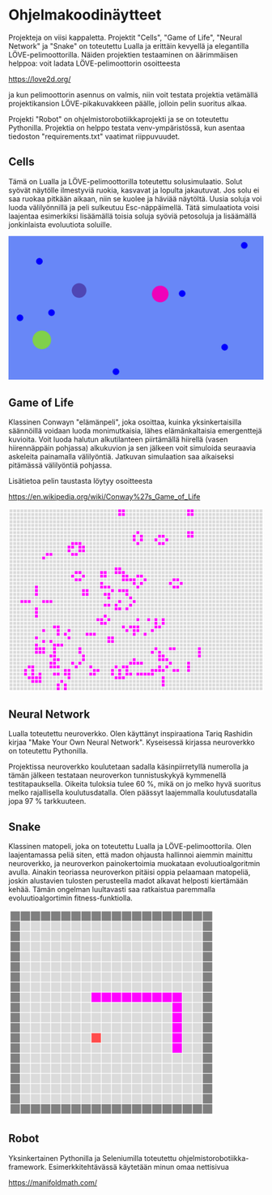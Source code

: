 # Ohjelmakoodinäytteet

Projekteja on viisi kappaletta. Projektit "Cells", "Game of Life", "Neural Network" ja "Snake" on toteutettu Lualla ja erittäin kevyellä ja elegantilla LÖVE-pelimoottorilla. Näiden projektien testaaminen on äärimmäisen helppoa: voit ladata LÖVE-pelimoottorin osoitteesta

https://love2d.org/

ja kun pelimoottorin asennus on valmis, niin voit testata projektia vetämällä projektikansion LÖVE-pikakuvakkeen päälle, jolloin pelin suoritus alkaa.

Projekti "Robot" on ohjelmistorobotiikkaprojekti ja se on toteutettu Pythonilla. Projektia on helppo testata venv-ympäristössä, kun asentaa tiedoston "requirements.txt" vaatimat riippuvuudet.

## Cells

Tämä on Lualla ja LÖVE-pelimoottorilla toteutettu solusimulaatio. Solut syövät näytölle ilmestyviä ruokia, kasvavat ja lopulta jakautuvat. Jos solu ei saa ruokaa pitkään aikaan, niin se kuolee ja häviää näytöltä. Uusia soluja voi luoda välilyönnillä ja peli sulkeutuu Esc-näppäimellä. Tätä simulaatiota voisi laajentaa esimerkiksi lisäämällä toisia soluja syöviä petosoluja ja lisäämällä jonkinlaista evoluutiota soluille.

![Cells Image](Images/Cells.png)

## Game of Life

Klassinen Conwayn "elämänpeli", joka osoittaa, kuinka yksinkertaisilla säännöillä voidaan luoda monimutkaisia, lähes elämänkaltaisia emergenttejä kuvioita. Voit luoda halutun alkutilanteen piirtämällä hiirellä (vasen hiirennäppäin pohjassa) alkukuvion ja sen jälkeen voit simuloida seuraavia askeleita painamalla välilyöntiä. Jatkuvan simulaation saa aikaiseksi pitämässä välilyöntiä pohjassa.

Lisätietoa pelin taustasta löytyy osoitteesta

https://en.wikipedia.org/wiki/Conway%27s_Game_of_Life

![Game of Life Image](Images/Game_Of_Life.png)

## Neural Network

Lualla toteutettu neuroverkko. Olen käyttänyt inspiraationa Tariq Rashidin kirjaa "Make Your Own Neural Network". Kyseisessä kirjassa neuroverkko on toteutettu Pythonilla.

Projektissa neuroverkko koulutetaan sadalla käsinpiirretyllä numerolla ja tämän jälkeen testataan neuroverkon tunnistuskykyä kymmenellä testitapauksella. Oikeita tuloksia tulee 60 %, mikä on jo melko hyvä suoritus melko rajallisella koulutusdatalla. Olen päässyt laajemmalla koulutusdatalla jopa 97 % tarkkuuteen.

## Snake

Klassinen matopeli, joka on toteutettu Lualla ja LÖVE-pelimoottorila. Olen laajentamassa peliä siten, että madon ohjausta hallinnoi aiemmin mainittu neuroverkko, ja neuroverkon painokertoimia muokataan evoluutioalgoritmin avulla. Ainakin teoriassa neuroverkon pitäisi oppia pelaamaan matopeliä, joskin alustavien tulosten perusteella madot alkavat helposti kiertämään kehää. Tämän ongelman luultavasti saa ratkaistua paremmalla evoluutioalgortimin fitness-funktiolla.

![Snake Image](Images/Snake.png)

## Robot

Yksinkertainen Pythonilla ja Seleniumilla toteutettu ohjelmistorobotiikka-framework. Esimerkkitehtävässä käytetään minun omaa nettisivua

https://manifoldmath.com/

